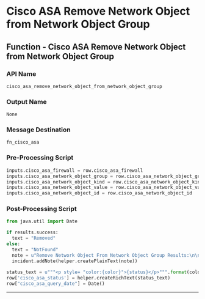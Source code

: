 <!--
    DO NOT MANUALLY EDIT THIS FILE
    THIS FILE IS AUTOMATICALLY GENERATED WITH resilient-circuits codegen
-->

# Cisco ASA Remove Network Object from Network Object Group

## Function - Cisco ASA Remove Network Object from Network Object Group

### API Name
`cisco_asa_remove_network_object_from_network_object_group`

### Output Name
`None`

### Message Destination
`fn_cisco_asa`

### Pre-Processing Script
```python
inputs.cisco_asa_firewall = row.cisco_asa_firewall
inputs.cisco_asa_network_object_group = row.cisco_asa_network_object_group
inputs.cisco_asa_network_object_kind = row.cisco_asa_network_object_kind
inputs.cisco_asa_network_object_value = row.cisco_asa_network_object_value
inputs.cisco_asa_network_object_id = row.cisco_asa_network_object_id
```

### Post-Processing Script
```python
from java.util import Date

if results.success:
  text = "Removed"
else:
  text = "NotFound"
  note = u"Remove Network Object From Network Object Group Results:\n\n    {0}".format(results.content)
  incident.addNote(helper.createPlainText(note))
  
status_text = u"""<p style= "color:{color}">{status}</p>""".format(color="red", status=text)
row['cisco_asa_status'] = helper.createRichText(status_text)
row["cisco_asa_query_date"] = Date()

```

---

